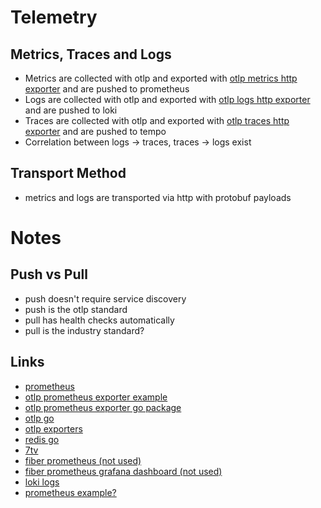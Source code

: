 # Telemetry

## Metrics, Traces and Logs

- Metrics are collected with otlp and exported with [otlp metrics http exporter](go.opentelemetry.io/otel/exporters/otlp/otlpmetric/otlpmetrichttp) and are pushed to prometheus
- Logs are collected with otlp and exported with [otlp logs http exporter](go.opentelemetry.io/otel/exporters/otlp/otlplog/otlploghttp) and are pushed to loki
- Traces are collected with otlp and exported with [otlp traces http exporter](go.opentelemetry.io/otel/exporters/otlp/otlptrace/otlptracehttp) and are pushed to tempo
- Correlation between logs -> traces, traces -> logs exist
<!-- - Metrics are collected with otlp and exported with the [otlp prometheus exporter](https://pkg.go.dev/go.opentelemetry.io/otel/exporters/prometheus) and served with the [prometheus client library](https://pkg.go.dev/go.opentelemetry.io/otel/exporters/prometheus) for prometheus to be pulled -->

## Transport Method

- metrics and logs are transported via http with protobuf payloads

# Notes

## Push vs Pull

- push doesn't require service discovery
- push is the otlp standard
- pull has health checks automatically
- pull is the industry standard?


## Links

- [prometheus](https://prometheus.io/docs/prometheus/latest/installation)
- [otlp prometheus exporter example](https://github.com/open-telemetry/opentelemetry-go-contrib/blob/main/examples/prometheus/main.go)
- [otlp prometheus exporter go package](https://pkg.go.dev/go.opentelemetry.io/otel/exporters/prometheus)
- [otlp go](https://opentelemetry.io/docs/languages/go/instrumentation)
- [otlp exporters](https://opentelemetry.io/docs/languages/go/exporters/#prometheus-experimental)
- [redis go](https://redis.uptrace.dev/guide/go-redis.html)
- [7tv](https://github.com/SevenTV/API)
- [fiber prometheus (not used)](https://github.com/ansrivas/fiberprometheus)
- [fiber prometheus grafana dashboard (not used)](https://grafana.com/grafana/dashboards/14331-fiber-framework-processes/)
- [loki logs](https://github.com/open-telemetry/opentelemetry-collector-contrib/blob/main/exporter/lokiexporter/README.md)
- [prometheus example?](https://github.com/open-telemetry/opentelemetry-go-contrib/blob/main/examples/prometheus/main.go)

